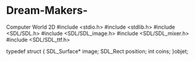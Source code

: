 # Dream-Makers-
Computer World 2D 
#include <stdio.h>
#include <stdlib.h>
#include <SDL/SDL.h>
#include <SDL/SDL_image.h>
#include <SDL/SDL_mixer.h>
#include <SDL/SDL_ttf.h>

typedef struct
{
	SDL_Surface* image;
	SDL_Rect position;
	int coins;
}objet;
